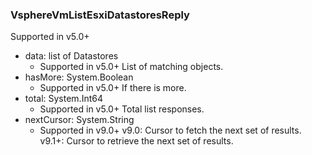 ### VsphereVmListEsxiDatastoresReply
Supported in v5.0+

- data: list of Datastores
  - Supported in v5.0+
List of matching objects.
- hasMore: System.Boolean
  - Supported in v5.0+
If there is more.
- total: System.Int64
  - Supported in v5.0+
Total list responses.
- nextCursor: System.String
  - Supported in v9.0+
v9.0: Cursor to fetch the next set of results.
v9.1+: Cursor to retrieve the next set of results.
